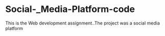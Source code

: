 # Social-_Media-Platform-code
This is the Web development assignment..The project was a social media platform
